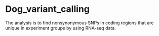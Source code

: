 # Dog_variant_calling
The analysis is to find nonsynonymous SNPs in coding regions that are unique in experiment groups by using RNA-seq data.
